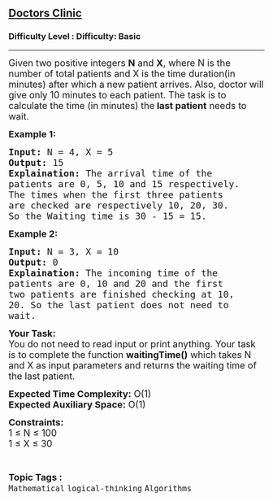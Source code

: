 <h2><a href="https://www.geeksforgeeks.org/problems/doctors-clinic0431/1?page=10&difficulty=Basic&status=unsolved&sortBy=accuracy">Doctors Clinic</a></h2><h3>Difficulty Level : Difficulty: Basic</h3><hr><div class="problems_problem_content__Xm_eO"><p><span style="font-size: 18px;">Given two positive integers <strong>N</strong> and <strong>X</strong>, where N is the number of total patients and X is the time duration(in minutes) after which a new patient arrives. Also, doctor will give only 10 minutes to each patient. The task is to calculate the time (in minutes) the<strong> last patient</strong> needs to wait.</span></p>
<p><strong><span style="font-size: 18px;">Example 1:</span></strong></p>
<pre><span style="font-size: 18px;"><strong>Input:</strong> N = 4, X = 5
<strong>Output:</strong> 15
<strong>Explaination:</strong> The arrival time of the 
patients are 0, 5, 10 and 15 respectively. 
The times when the first three patients 
are checked are respectively 10, 20, 30. 
So the Waiting time is 30 - 15 = 15.</span></pre>
<p><strong><span style="font-size: 18px;">Example 2:</span></strong></p>
<pre><span style="font-size: 18px;"><strong>Input:</strong> N = 3, X = 10
<strong>Output:</strong> 0
<strong>Explaination:</strong> The incoming time of the 
patients are 0, 10 and 20 and the first 
two patients are finished checking at 10, 
20. So the last patient does not need to 
wait.</span></pre>
<p><span style="font-size: 18px;"><strong>Your Task:</strong><br>You do not need to read input or print anything. Your task is to complete the function <strong>waitingTime()</strong> which takes N and X as input parameters and returns the waiting time of the last patient.</span></p>
<p><span style="font-size: 18px;"><strong>Expected Time Complexity:</strong> O(1)<br><strong>Expected Auxiliary Space:</strong> O(1)</span></p>
<p><span style="font-size: 18px;"><strong>Constraints:</strong><br>1 ≤ N ≤ 100<br>1 ≤ X ≤ 30</span></p></div><br><p><span style=font-size:18px><strong>Topic Tags : </strong><br><code>Mathematical</code>&nbsp;<code>logical-thinking</code>&nbsp;<code>Algorithms</code>&nbsp;